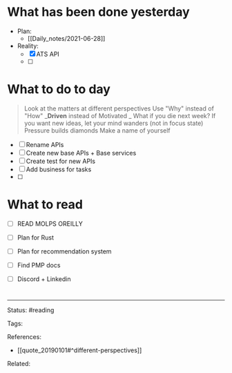 # What has been done yesterday
- Plan:
	- [[Daily_notes/2021-06-28]]
- Reality:
	- [x] ATS API
	- [ ] 


# What to do to day
>Look at the matters at different perspectives
>Use "Why" instead of "How"
>_**Driven** instead of Motivated _
>What if you die next week?
>If you want new ideas, let your mind wanders (not in focus state)
>Pressure builds diamonds
>Make a name of yourself


- [ ] Rename APIs
- [ ] Create new base APIs + Base services
- [ ] Create test for new APIs
- [ ] Add business for tasks
- [ ] 


# What to read

- [ ] READ MOLPS OREILLY
- [ ] Plan for Rust
- [ ] Plan for recommendation system
- [ ] Find PMP docs
- [ ] Discord + Linkedin


#

---
Status: #reading

Tags: 

References:
- [[quote_20190101#^different-perspectives]]

Related: 
